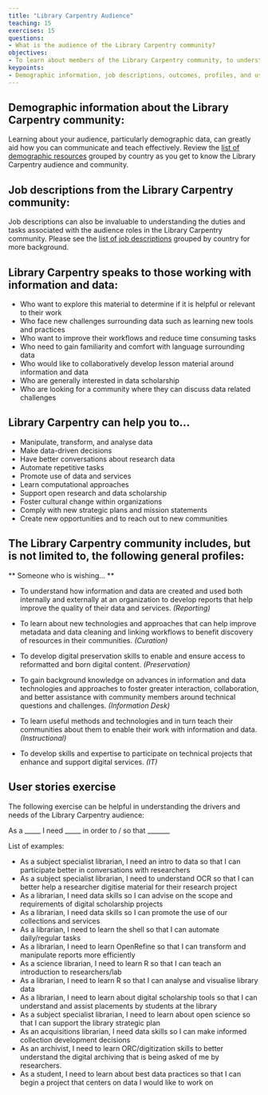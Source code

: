```yaml
---
title: "Library Carpentry Audience"
teaching: 15
exercises: 15
questions:
- What is the audience of the Library Carpentry community?
objectives:
- To learn about members of the Library Carpentry community, to understand their background and their needs.
keypoints:
- Demographic information, job descriptions, outcomes, profiles, and user stories are helpful in understanding the Library Carpentry community.
---
```


## Demographic information about the Library Carpentry community:

Learning about your audience, particularly demographic data, can greatly aid how you can communicate and teach effectively. 
Review the [list of demographic resources]() grouped by country as you get to know the Library Carpentry audience and community. 


## Job descriptions from the Library Carpentry community:

Job descriptions can also be invaluable to understanding the duties and tasks associated with the audience roles in the 
Library Carpentry community. Please see the [list of job descriptions]() grouped by country for more background.


## Library Carpentry speaks to those working with information and data:

* Who want to explore this material to determine if it is helpful or relevant to their work
* Who face new challenges surrounding data such as learning new tools and practices
* Who want to improve their workflows and reduce time consuming tasks
* Who need to gain familiarity and comfort with language surrounding data
* Who would like to collaboratively develop lesson material around information and data
* Who are generally interested in data scholarship 
* Who are looking for a community where they can discuss data related challenges


## Library Carpentry can help you to...

* Manipulate, transform, and analyse data
* Make data-driven decisions
* Have better conversations about research data
* Automate repetitive tasks
* Promote use of data and services
* Learn computational approaches
* Support open research and data scholarship
* Foster cultural change within organizations
* Comply with new strategic plans and mission statements
* Create new opportunities and to reach out to new communities


## The Library Carpentry community includes, but is not limited to, the following general profiles:

** Someone who is wishing… **

* To understand how information and data are created and used both internally and externally at an organization to 
develop reports that help improve the quality of their data and services. *(Reporting)*

* To learn about new technologies and approaches that can help improve metadata and data cleaning and linking workflows 
to benefit discovery of resources in their communities. *(Curation)*

* To develop digital preservation skills to enable and ensure access to reformatted and born digital content. *(Preservation)*

* To gain background knowledge on advances in information and data technologies and approaches to foster greater interaction, 
collaboration, and better assistance with community members around technical questions and challenges. *(Information Desk)*

* To learn useful methods and technologies and in turn teach their communities about them to enable their work with 
information and data. *(Instructional)*

* To develop skills and expertise to participate on technical projects that enhance and support digital services. *(IT)*


## User stories exercise

The following exercise can be helpful in understanding the drivers and needs of the Library Carpentry audience:

As a _____  I need  _____ in order to / so that  _______

List of examples:

* As a subject specialist librarian, I need an intro to data so that I can participate better in conversations with researchers
* As a subject specialist librarian, I need to understand OCR so that I can better help a researcher digitise material for their research project
* As a librarian, I need data skills so I can advise on the scope and requirements of digital scholarship projects
* As a librarian, I need data skills so I can promote the use of our collections and services
* As a librarian, I need to learn the shell so that I can automate daily/regular tasks 
* As a librarian, I need to learn OpenRefine so that I can transform and manipulate reports more efficiently
* As a science librarian, I need to learn R so that I can teach an introduction to researchers/lab
* As a librarian, I need to learn R so that I can analyse and visualise library data
* As a librarian, I need to learn about digital scholarship tools so that I can understand and assist placements by students at the library
* As a subject specialist librarian, I need to learn about open science so that I can support the library strategic plan 
* As an acquisitions librarian, I need data skills so I can make informed collection development decisions
* As an archivist, I need to learn ORC/digitization skills to better understand the digital archiving that is being asked of me by researchers. 
* As a student, I need to learn about best data practices so that I can begin a project that centers on data I would like to work on
